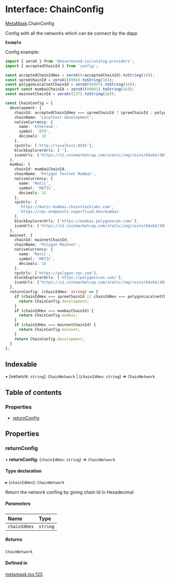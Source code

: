 # Interface: ChainConfig

[MetaMask](../modules/MetaMask.md).ChainConfig

Config with all the networks which can be connect by the dapp

**`Example`**

Config example:
```ts
import { zeroX } from '@nevermined-io/catalog-providers';
import { acceptedChainId } from 'config';

const acceptedChainIdHex = zeroX((+acceptedChainId).toString(16));
const spreeChainId = zeroX((8996).toString(16));
const polygonLocalnetChainId = zeroX((8997).toString(16));
export const mumbaiChainId = zeroX((80001).toString(16));
const mainnetChainId = zeroX((137).toString(16));

const ChainConfig = {
  development: {
    chainId: acceptedChainIdHex === spreeChainId ? spreeChainId : polygonLocalnetChainId,
    chainName: 'Localhost development',
    nativeCurrency: {
      name: 'Ethereum',
      symbol: 'ETH',
      decimals: 18
    },
    rpcUrls: ['http://localhost:8545'],
    blockExplorerUrls: [''],
    iconUrls: ['https://s2.coinmarketcap.com/static/img/coins/64x64/3890.png']
  },
  mumbai: {
    chainId: mumbaiChainId,
    chainName: 'Polygon Testnet Mumbai',
    nativeCurrency: {
      name: 'Matic',
      symbol: 'MATIC',
      decimals: 18
    },
    rpcUrls: [
      'https://matic-mumbai.chainstacklabs.com',
      'https://rpc-endpoints.superfluid.dev/mumbai'
    ],
    blockExplorerUrls: ['https://mumbai.polygonscan.com/'],
    iconUrls: ['https://s2.coinmarketcap.com/static/img/coins/64x64/3890.png']
  },
  mainnet: {
    chainId: mainnetChainId,
    chainName: 'Polygon Mainnet',
    nativeCurrency: {
      name: 'Matic',
      symbol: 'MATIC',
      decimals: 18
    },
    rpcUrls: ['https://polygon-rpc.com'],
    blockExplorerUrls: ['https://polygonscan.com/'],
    iconUrls: ['https://s2.coinmarketcap.com/static/img/coins/64x64/3890.png']
  },
  returnConfig: (chainIdHex: string) => {
    if (chainIdHex === spreeChainId || chainIdHex === polygonLocalnetChainId) {
      return ChainConfig.development;
    }
    if (chainIdHex === mumbaiChainId) {
      return ChainConfig.mumbai;
    }
    if (chainIdHex === mainnetChainId) {
      return ChainConfig.mainnet;
    }
    return ChainConfig.development;
  }
};
```

## Indexable

▪ [network: `string`]: `ChainNetwork` \| (`chainIdHex`: `string`) => `ChainNetwork`

## Table of contents

### Properties

- [returnConfig](MetaMask.ChainConfig.md#returnconfig)

## Properties

### returnConfig

• **returnConfig**: (`chainIdHex`: `string`) => `ChainNetwork`

#### Type declaration

▸ (`chainIdHex`): `ChainNetwork`

Return the network confing by giving chain Id in Hexadecimal

##### Parameters

| Name | Type |
| :------ | :------ |
| `chainIdHex` | `string` |

##### Returns

`ChainNetwork`

#### Defined in

[metamask.tsx:125](https://github.com/nevermined-io/components-catalog/blob/658432b/providers/src/metamask.tsx#L125)
